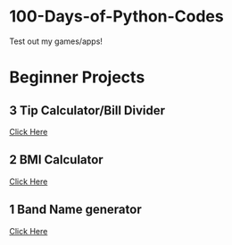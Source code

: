 # 100-Days-of-Python-Codes
Test out my games/apps!

# Beginner Projects

## 3 Tip Calculator/Bill Divider
[Click Here](https://replit.com/@MartinTran6/Tip-Calculator?v=1)

## 2 BMI Calculator
[Click Here](https://replit.com/@MartinTran6/BMI-Calculator?v=1)

## 1 Band Name generator
[Click Here](https://replit.com/@MartinTran6/Band-Name-Generator?v=1)
